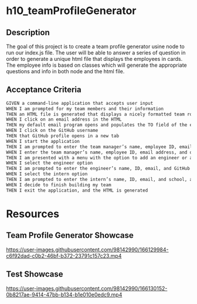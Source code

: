 # h10_teamProfileGenerator

## Description
The goal of this project is to create a team profile generator usine node to run our index.js file. The user will be able to answer a series of question in order to generate a unique html file that displays the employees in cards. The employee info is based on classes which will generate the appropriate questions and info in both node and the html file. 

## Acceptance Criteria

```md
GIVEN a command-line application that accepts user input
WHEN I am prompted for my team members and their information
THEN an HTML file is generated that displays a nicely formatted team roster based on user input
WHEN I click on an email address in the HTML
THEN my default email program opens and populates the TO field of the email with the address
WHEN I click on the GitHub username
THEN that GitHub profile opens in a new tab
WHEN I start the application
THEN I am prompted to enter the team manager’s name, employee ID, email address, and office number
WHEN I enter the team manager’s name, employee ID, email address, and office number
THEN I am presented with a menu with the option to add an engineer or an intern or to finish building my team
WHEN I select the engineer option
THEN I am prompted to enter the engineer’s name, ID, email, and GitHub username, and I am taken back to the menu
WHEN I select the intern option
THEN I am prompted to enter the intern’s name, ID, email, and school, and I am taken back to the menu
WHEN I decide to finish building my team
THEN I exit the application, and the HTML is generated
```

# Resources
## Team Profile Generator Showcase
https://user-images.githubusercontent.com/98142990/166129984-c6f92dad-c0b2-46bf-b372-23791c157c23.mp4

## Test Showcase
https://user-images.githubusercontent.com/98142990/166130152-0b8217ae-9414-47bb-b134-b1e010e0edc9.mp4

